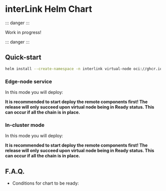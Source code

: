 # interLink Helm Chart

::: danger :::

Work in progress!

::: danger :::

## Quick-start

```bash
helm install --create-namespace -n interlink virtual-node oci://ghcr.io/intertwin-eu/interlink-helm-chart/interlink --values values.yaml
```

### Edge-node service

In this mode you will deploy:

__It is recommended to start deploy the remote components first! The release will only succeed upon virtual node being in Ready status. This can occur if all the chain is in place.__


### In-cluster mode

In this mode you will deploy:

__It is recommended to start deploy the remote components first! The release will only succeed upon virtual node being in Ready status. This can occur if all the chain is in place.__

## F.A.Q.

- Conditions for chart to be ready: 
